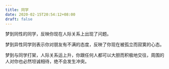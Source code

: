 ```yaml
---
title: 同学
date: 2020-02-15T20:54:12+08:00
draft: false
---
```


梦到同性的同学，反映你现在人际关系上出现了问题。



梦到异性同学则表示你对朋友有不满的态度，反映了你现在被孤立而寂寞的心态。

 

梦到与同学打架，人际关系运上升，你跟任何人都可以大胆而积极地交往，周围的人对你也必然坦诚相待，绝不会发生冲突。

